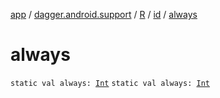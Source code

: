 [app](../../../index.md) / [dagger.android.support](../../index.md) / [R](../index.md) / [id](index.md) / [always](./always.md)

# always

`static val always: `[`Int`](https://kotlinlang.org/api/latest/jvm/stdlib/kotlin/-int/index.html)
`static val always: `[`Int`](https://kotlinlang.org/api/latest/jvm/stdlib/kotlin/-int/index.html)